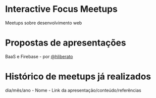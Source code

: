 # Interactive Focus Meetups
Meetups sobre desenvolvimento web

# Propostas de apresentações
BaaS e Firebase - por [@hliberato](https://github.com/hliberato)

# Histórico de meetups já realizados
dia/mês/ano - Nome - Link da apresentação/conteúdo/referências
